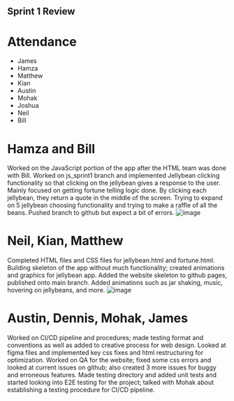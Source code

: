 ## Sprint 1 Review

# Attendance

- James
- Hamza
- Matthew
- Kian
- Austin
- Mohak
- Joshua
- Neil
- Bill

# Hamza and Bill

Worked on the JavaScript portion of the app after the HTML team was done with Bill. Worked on js_sprint1 branch and implemented Jellybean clicking functionality so that clicking on the jellybean gives a response to the user. Mainly focused on getting fortune telling logic done. By clicking each jellybean, they return a quote in the middle of the screen. Trying to expand on 5 jellybean choosing functionality and trying to make a raffle of all the beans. Pushed branch to github but expect a bit of errors.
![image](./meetingpics/sprint1pic.png)

# Neil, Kian, Matthew

Completed HTML files and CSS files for jellybean.html and fortune.html. Building skeleton of the app without much functionality; created animations and graphics for jellybean app. Added the website skeleton to github pages, published onto main branch. Added animations such as jar shaking, music, hovering on jellybeans, and more.
![image](./meetingpics/sprint1pic2.png)

# Austin, Dennis, Mohak, James

Worked on CI/CD pipeline and procedures; made testing format and conventions as well as added to creative process for web design. Looked at figma files and implemented key css fixes and html restructuring for optimization. Worked on QA for the website; fixed some css errors and looked at current issues on github; also created 3 more issues for buggy and erroneous features. Made testing directory and added unit tests and started looking into E2E testing for the project; talked with Mohak about establishing a testing procedure for CI/CD pipeline.
